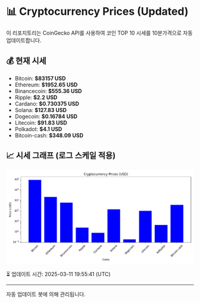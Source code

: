 
# 📊 Cryptocurrency Prices (Updated)

이 리포지토리는 CoinGecko API를 사용하여 코인 TOP 10 시세를 10분가격으로 자동 업데이트합니다.

## 💰 현재 시세
- Bitcoin: **$83157 USD**
- Ethereum: **$1952.65 USD**
- Binancecoin: **$555.36 USD**
- Ripple: **$2.2 USD**
- Cardano: **$0.730375 USD**
- Solana: **$127.83 USD**
- Dogecoin: **$0.16784 USD**
- Litecoin: **$91.83 USD**
- Polkadot: **$4.1 USD**
- Bitcoin-cash: **$348.09 USD**

## 📈 시세 그래프 (로그 스케일 적용)
![Crypto Prices](crypto_prices.png)

⏳ 업데이트 시간: 2025-03-11 19:55:41 (UTC)

---
자동 업데이트 봇에 의해 관리됩니다.
